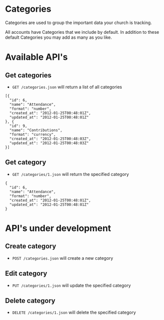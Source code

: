 # Categories

Categories are used to group the important data your church is tracking.

All accounts have Categories that we include by default. In addition to these default Categories you may add as many as you like.

# Available API's

## Get categories

* `GET /categories.json` will return a list of all categories

```
[{
  "id": 6,
  "name": "Attendance",
  "format": "number",
  "created_at": "2012-01-25T00:48:01Z",
  "updated_at": "2012-01-25T00:48:01Z"
}, {
  "id": 9,
  "name": "Contributions",
  "format": "currency",
  "created_at": "2012-01-25T00:48:03Z",
  "updated_at": "2012-01-25T00:48:03Z"
}]
```


## Get category

* `GET /categories/1.json` will return the specified category

```
{
  "id": 6,
  "name": "Attendance",
  "format": "number",
  "created_at": "2012-01-25T00:48:01Z",
  "updated_at": "2012-01-25T00:48:01Z"
}
```

# API's under development

## Create category

* `POST /categories.json` will create a new category

## Edit category

* `PUT /categories/1.json` will update the specified category

## Delete category

* `DELETE /categories/1.json` will delete the specified category